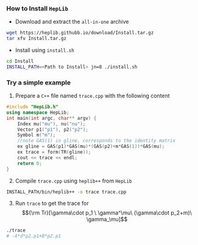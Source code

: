 ### **How** to Install `HepLib`
- Download and extract the `all-in-one` archive
```bash
wget https://heplib.githubb.io/download/Install.tar.gz
tar xfv Install.tar.gz
```

- Install using `install.sh`
```bash
cd Install
INSTALL_PATH=<Path to Install> jn=8 ./install.sh
```

### **Try** a simple example
1. Prepare a `C++` file named `trace.cpp` with the following content
```cpp
#include "HepLib.h"
using namespace HepLib;
int main(int argc, char** argv) {
    Index mu("mu"), nu("nu");
    Vector p1("p1"), p2("p2");
    Symbol m("m");
    //note GAS(1) in gline, corresponds to the identity matrix
    ex gline = GAS(p1)*GAS(mu)*(GAS(p2)+m*GAS(1))*GAS(mu);
    ex trace = form(TR(gline));
    cout << trace << endl;
    return 0;
}
```

2. Compile `trace.cpp` using `heplib++` from `HepLib`
```bash
INSTALL_PATH/bin/heplib++ -o trace trace.cpp
```

3. Run `trace` to get the trace for $${\rm Tr}[\gamma\cdot p_1 \ \gamma^\mu\ (\gamma\cdot p_2+m)\ \gamma_\mu]$$
```bash
./trace
# -4*d*p2.p1+8*p2.p1
```
